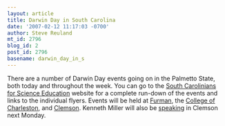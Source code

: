```yaml
---
layout: article
title: Darwin Day in South Carolina
date: '2007-02-12 11:17:03 -0700'
author: Steve Reuland
mt_id: 2796
blog_id: 2
post_id: 2796
basename: darwin_day_in_s
---
```

There are a number of Darwin Day events going on in the Palmetto State, both today and throughout the week.  You can go to the [South Carolinians for Science Education](http://www.sc-scied.org/EE/index.php) website for a complete run-down of the events and links to the individual flyers.  Events will be held at [Furman](http://www.sc-scied.org/EE/index.php/scied/comments/darwin_day_celebration_at_furman_university/), the [College of Charleston](http://www.cofc.edu/%7Edillonr/DarwinWeekVII.html), and [Clemson](http://www.thewilsonshouse.com/science/SCSE/CUDarwinDay07.doc).  Kenneth Miller will also be [speaking](http://www.thewilsonshouse.com/science/SCSE/KenMilleratCU.doc) in Clemson next Monday.
